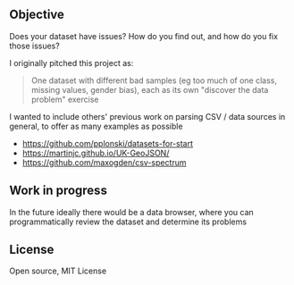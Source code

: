 ## Objective

Does your dataset have issues? How do you find out, and how do you fix those issues?

I originally pitched this project as:

> One dataset with different bad samples (eg too much of one class, missing values, gender bias), each as its own "discover the data problem" exercise

I wanted to include others' previous work on parsing CSV / data sources in general, to offer as many examples as possible

- https://github.com/pplonski/datasets-for-start
- https://martinjc.github.io/UK-GeoJSON/
- https://github.com/maxogden/csv-spectrum

## Work in progress

In the future ideally there would be a data browser, where you can programmatically review the dataset and determine its problems

## License

Open source, MIT License
